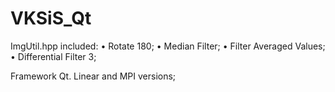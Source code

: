 # VKSiS_Qt
ImgUtil.hpp included:
• Rotate 180;
• Median Filter;
• Filter Averaged Values;
• Differential Filter 3;

Framework Qt. Linear and MPI versions;
